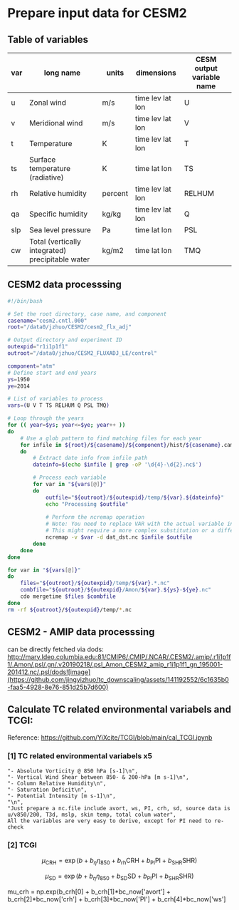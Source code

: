 # Prepare input data for CESM2

## Table of variables
| var | long name | units | dimensions | CESM output variable name |
|----------|-----------|-------|------------|--------------|
|  u   | Zonal wind                          |  m/s	 | time lev lat lon | U   | 
|  v   | Meridional wind                     |  m/s	 | time lev lat lon |  V  | 
|  t   | Temperature                         |   K   | time lev lat lon | T |
|  ts  | Surface temperature (radiative)     |   K   | time lat lon     | TS |
|  rh  | Relative humidity                   |percent| time lev lat lon | RELHUM |
|  qa  | Specific humidity                   | kg/kg | time lev lat lon | Q |
|  slp |  Sea level pressure                 |  Pa	 | time lat lon     | PSL|
|  cw |  Total (vertically integrated) precipitable water |  kg/m2	 | time lat lon     | TMQ|


## CESM2 data processsing
```bash
#!/bin/bash

# Set the root directory, case name, and component
casename="cesm2.cntl.000"
root="/data0/jzhuo/CESM2/cesm2_flx_adj"

# Output directory and experiment ID
outexpid="r1i1p1f1"
outroot="/data0/jzhuo/CESM2_FLUXADJ_LE/control"

component="atm"
# Define start and end years
ys=1950
ye=2014

# List of variables to process
vars=(U V T TS RELHUM Q PSL TMQ)

# Loop through the years
for (( year=$ys; year<=$ye; year++ ))
do
    # Use a glob pattern to find matching files for each year
    for infile in ${root}/${casename}/${component}/hist/${casename}.cam.h0.${year}-??.nc
    do
        # Extract date info from infile path
        dateinfo=$(echo $infile | grep -oP '\d{4}-\d{2}.nc$')

        # Process each variable
        for var in "${vars[@]}"
        do
            outfile="${outroot}/${outexpid}/temp/${var}.${dateinfo}"
            echo "Processing $outfile"
            
            # Perform the ncremap operation
            # Note: You need to replace VAR with the actual variable in the ncremap command.
            # This might require a more complex substitution or a different approach in a real scenario.
            ncremap -v $var -d dat_dst.nc $infile $outfile
        done
    done
done

for var in "${vars[@]}"
do
    files="${outroot}/${outexpid}/temp/${var}.*.nc"
    combfile="${outroot}/${outexpid}/Amon/${var}.${ys}-${ye}.nc"
    cdo mergetime $files $combfile
done
rm -rf ${outroot}/${outexpid}/temp/*.nc
```

## CESM2 - AMIP data processsing
can be directly fetched via dods:
http://mary.ldeo.columbia.edu:81/CMIP6/.CMIP/.NCAR/.CESM2/.amip/.r1i1p1f1/.Amon/.psl/.gn/.v20190218/.psl_Amon_CESM2_amip_r1i1p1f1_gn_195001-201412.nc/.psl/dods![image](https://github.com/jingyizhuo/tc_downscaling/assets/141192552/6c1635b0-faa5-4928-8e76-851d25b7d600)


## Calculate TC related environmental variabels and TCGI:
Reference: https://github.com/YiXcite/TCGI/blob/main/cal_TCGI.ipynb
### [1] TC related environmental variabels x5
    "- Absolute Vorticity @ 850 hPa [s-1]\n",
    "- Vertical Wind Shear between 850- & 200-hPa [m s-1]\n",
    "- Column Relative Humidity\n",
    "- Saturation Deficit\n",
    "- Potential Intensity [m s-1]\n",
    "\n",
    "Just prepare a nc.file include avort, ws, PI, crh, sd, source data is u/v850/200, T3d, mslp, skin temp, total colum water",
    All the variables are very easy to derive, except for PI need to re-check

### [2] TCGI
$$
\mu_{\text{CRH}} = \exp\left(b + b_{\eta} \eta_{850} + b_{\text{rh}} \text{CRH} + b_{\text{PI}} \text{PI} + b_{\text{SHR}} \text{SHR}\right)
$$

$$
\mu_{\text{SD}} = \exp\left(b + b_{\eta} \eta_{850} + b_{\text{SD}} \text{SD} + b_{\text{PI}} \text{PI} + b_{\text{SHR}} \text{SHR}\right)
$$


mu_crh = np.exp(b_crh[0] + b_crh[1]*bc_now['avort'] + b_crh[2]*bc_now['crh'] + 
                            b_crh[3]*bc_now['PI'] + b_crh[4]*bc_now['ws']
